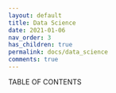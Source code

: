 ```yaml
---
layout: default
title: Data Science
date: 2021-01-06
nav_order: 3
has_children: true
permalink: docs/data_science
comments: true
---
```




TABLE OF CONTENTS

